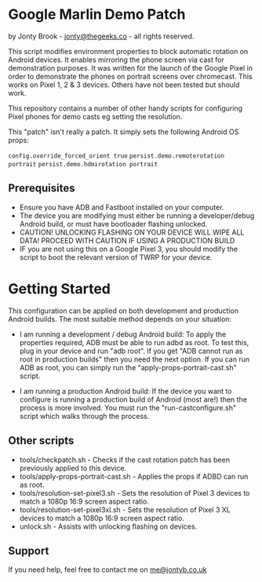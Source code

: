 # Google Marlin Demo Patch
by Jonty Brook - jonty@thegeeks.co - all rights reserved.

This script modifies environment properties to block automatic rotation on Android devices. It enables mirroring the phone screen via cast for demonstration purposes. It was written for the launch of the Google Pixel in order to demonstrate the phones on portrait screens over chromecast. This works on Pixel 1, 2 & 3 devices. Others have not been tested but should work.

This repository contains a number of other handy scripts for configuring Pixel phones for demo casts eg setting the resolution.

This "patch" isn't really a patch. It simply sets the following Android OS props:

`config.override_forced_orient true`
`persist.demo.remoterotation portrait`
`persist.demo.hdmirotation portrait`

## Prerequisites

- Ensure you have ADB and Fastboot installed on your computer.
- The device you are modifying must either be running a developer/debug Android build, or must have bootloader flashing unlocked.
- CAUTION! UNLOCKING FLASHING ON YOUR DEVICE WILL WIPE ALL DATA! PROCEED WITH CAUTION IF USING A PRODUCTION BUILD
- IF you are not using this on a Google Pixel 3, you should modify the script to boot the relevant version of TWRP for your device.

# Getting Started

This configuration can be applied on both development and production Android builds. The most suitable method depends on your situation:

- I am running a development / debug Android build: To apply the properties required, ADB must be able to run adbd as root. To test this, plug in your device and run "adb root". If you get "ADB cannot run as root in production builds" then you need the next option. If you can run ADB as root, you can simply run the "apply-props-portrait-cast.sh" script.

- I am running a production Android build: If the device you want to configure is running a production build of Android (most are!) then the process is more involved. You must run the "run-castconfigure.sh" script which walks through the process.

## Other scripts

- tools/checkpatch.sh - Checks if the cast rotation patch has been previously applied to this device.
- tools/apply-props-portrait-cast.sh - Applies the props if ADBD can run as root.
- tools/resolution-set-pixel3.sh - Sets the resolution of Pixel 3 devices to match a 1080p 16:9 screen aspect ratio.
- tools/resolution-set-pixel3xl.sh - Sets the resolution of Pixel 3 XL devices to match a 1080p 16:9 screen aspect ratio.
- unlock.sh - Assists with unlocking flashing on devices.

## Support

If you need help, feel free to contact me on me@jontyb.co.uk
